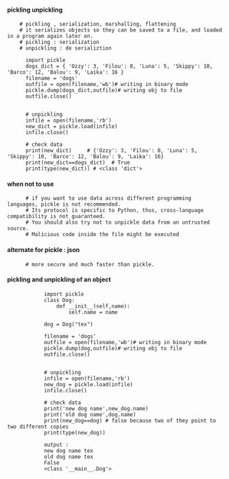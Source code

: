 #### pickling unpickling 

        # pickling , serialization, marshalling, flattening
        # it serializes objects so they can be saved to a file, and loaded in a program again later on.
        # pickling : serialization
        # unpickling : de serializtion

          import pickle
          dogs_dict = { 'Ozzy': 3, 'Filou': 8, 'Luna': 5, 'Skippy': 10, 'Barco': 12, 'Balou': 9, 'Laika': 16 }
          filename = 'dogs'
          outfile = open(filename,'wb')# writing in binary mode
          pickle.dump(dogs_dict,outfile)# writing obj to file
          outfile.close()


          # unpickling
          infile = open(filename,'rb')
          new_dict = pickle.load(infile)
          infile.close()

          # check data
          print(new_dict)     # {'Ozzy': 3, 'Filou': 8, 'Luna': 5, 'Skippy': 10, 'Barco': 12, 'Balou': 9, 'Laika': 16}
          print(new_dict==dogs_dict)  # True
          print(type(new_dict)) # <class 'dict'>
          
#### when not to use

          # if you want to use data across different programming languages, pickle is not recommended.
          # Its protocol is specific to Python, thus, cross-language compatibility is not guaranteed.
          # You should also try not to unpickle data from an untrusted source.
          # Malicious code inside the file might be executed

#### alternate for pickle : json

          # more secure and much faster than pickle.


#### pickling and unpickling of an object

                import pickle
                class Dog:
                    def __init__(self,name):
                        self.name = name

                dog = Dog("tex")

                filename = 'dogs'
                outfile = open(filename,'wb')# writing in binary mode
                pickle.dump(dog,outfile)# writing obj to file
                outfile.close()


                # unpickling
                infile = open(filename,'rb')
                new_dog = pickle.load(infile)
                infile.close()

                # check data
                print('new dog name',new_dog.name)
                print('old dog name',dog.name)
                print(new_dog==dog) # false because two of they point to two different copies
                print(type(new_dog))

                output : 
                new dog name tex
                old dog name tex
                False
                <class '__main__.Dog'>
